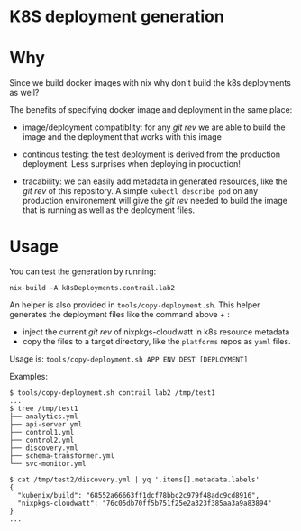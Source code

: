 K8S deployment generation
=========================

Why
===

Since we build docker images with nix why don't build the k8s deployments as
well?

The benefits of specifying docker image and deployment in the same place:

 * image/deployment compatiblity: for any *git rev* we are able to build the
   image and the deployment that works with this image

 * continous testing: the test deployment is derived from the production
   deployment. Less surprises when deploying in production!

 * tracability: we can easily add metadata in generated resources, like
   the *git rev* of this repository. A simple `kubectl describe pod` on any
   production environement will give the *git rev* needed to build the image that
   is running as well as the deployment files.

Usage
=====

You can test the generation by running:

    nix-build -A k8sDeployments.contrail.lab2

An helper is also provided in `tools/copy-deployment.sh`.
This helper generates the deployment files like the command above + :

 * inject the current *git rev* of nixpkgs-cloudwatt in k8s resource metadata
 * copy the files to a target directory, like the `platforms` repos as `yaml` files.

Usage is: `tools/copy-deployment.sh APP ENV DEST [DEPLOYMENT]`

Examples:

    $ tools/copy-deployment.sh contrail lab2 /tmp/test1
    ...
    $ tree /tmp/test1
    ├── analytics.yml
    ├── api-server.yml
    ├── control1.yml
    ├── control2.yml
    ├── discovery.yml
    ├── schema-transformer.yml
    └── svc-monitor.yml

    $ cat /tmp/test2/discovery.yml | yq '.items[].metadata.labels'
    {
      "kubenix/build": "68552a66663ff1dcf78bbc2c979f48adc9cd8916",
      "nixpkgs-cloudwatt": "76c05db70ff5b751f25e2a323f385aa3a9a83894"
    }
    ...
